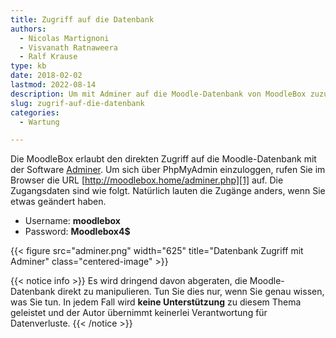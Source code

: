 ```yaml
---
title: Zugriff auf die Datenbank
authors:
  - Nicolas Martignoni
  - Visvanath Ratnaweera
  - Ralf Krause
type: kb
date: 2018-02-02
lastmod: 2022-08-14
description: Um mit Adminer auf die Moodle-Datenbank von MoodleBox zuzugreifen, lesen Sie die folgende Informationen
slug: zugrif-auf-die-datenbank
categories:
  - Wartung

---
```

Die MoodleBox erlaubt den direkten Zugriff auf die Moodle-Datenbank mit der Software [Adminer][1]. Um sich über PhpMyAdmin einzuloggen, rufen Sie im Browser die URL [http://moodlebox.home/adminer.php][1] auf. Die Zugangsdaten sind wie folgt. Natürlich lauten die Zugänge anders, wenn Sie etwas geändert haben.

  * Username: __moodlebox__
  * Password: __Moodlebox4$__

{{< figure src="adminer.png" width="625" title="Datenbank Zugriff mit Adminer" class="centered-image" >}}

{{< notice info >}}
Es wird dringend davon abgeraten, die Moodle-Datenbank direkt zu manipulieren. Tun Sie dies nur, wenn Sie genau wissen, was Sie tun. In jedem Fall wird __keine Unterstützung__ zu diesem Thema geleistet und der Autor übernimmt keinerlei Verantwortung für Datenverluste.
{{< /notice >}}

 [1]: http://moodlebox.home/adminer.php
 [2]: http://moodlebox.home/phpmyadmin
 [3]: https://www.adminer.org/
